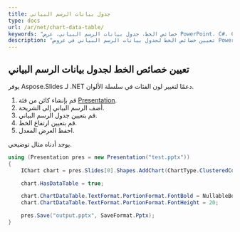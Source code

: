 ```yaml
---
title: جدول بيانات الرسم البياني
type: docs
url: /ar/net/chart-data-table/
keywords: "خصائص الخط، جدول بيانات الرسم البياني، عرض PowerPoint، C#، Csharp، Aspose.Slides لـ .NET"
description: "تعيين خصائص الخط لجدول بيانات الرسم البياني في عروض PowerPoint باستخدام C# أو .NET"
---
```


## **تعيين خصائص الخط لجدول بيانات الرسم البياني**
يوفر Aspose.Slides لـ .NET دعمًا لتغيير لون الفئات في سلسلة الألوان.

1. قم بإنشاء كائن من فئة [Presentation](https://reference.aspose.com/slides/net/aspose.slides/presentation).
1. أضف الرسم البياني إلى الشريحة.
1. قم بتعيين جدول الرسم البياني.
1. قم بتعيين ارتفاع الخط.
1. احفظ العرض المعدل.

 يوجد أدناه مثال توضيحي.

```c#
using (Presentation pres = new Presentation("test.pptx"))
{
	IChart chart = pres.Slides[0].Shapes.AddChart(ChartType.ClusteredColumn, 50, 50, 600, 400);

	chart.HasDataTable = true;

	chart.ChartDataTable.TextFormat.PortionFormat.FontBold = NullableBool.True;
	chart.ChartDataTable.TextFormat.PortionFormat.FontHeight = 20;

	pres.Save("output.pptx", SaveFormat.Pptx);
}
```